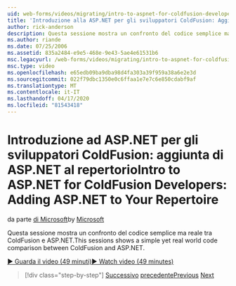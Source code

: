 ```yaml
---
uid: web-forms/videos/migrating/intro-to-aspnet-for-coldfusion-developers-adding-aspnet-to-your-repertoire
title: 'Introduzione alla ASP.NET per gli sviluppatori ColdFusion: Aggiunta di ASP.NET al repertorio Documenti Microsoft'
author: rick-anderson
description: Questa sessione mostra un confronto del codice semplice ma reale tra ColdFusion e ASP.NET.
ms.author: riande
ms.date: 07/25/2006
ms.assetid: 835a2484-e9e5-468e-9e43-5ae4e61531b6
msc.legacyurl: /web-forms/videos/migrating/intro-to-aspnet-for-coldfusion-developers-adding-aspnet-to-your-repertoire
msc.type: video
ms.openlocfilehash: e65edb09ba9dba98d4fa303a39f959a38a6e2e3d
ms.sourcegitcommit: 022f79dbc1350e0c6ffaa1e7e7c6e850cdabf9af
ms.translationtype: MT
ms.contentlocale: it-IT
ms.lasthandoff: 04/17/2020
ms.locfileid: "81543418"
---
```

# <a name="intro-to-aspnet-for-coldfusion-developers-adding-aspnet-to-your-repertoire"></a><span data-ttu-id="709a9-103">Introduzione ad ASP.NET per gli sviluppatori ColdFusion: aggiunta di ASP.NET al repertorio</span><span class="sxs-lookup"><span data-stu-id="709a9-103">Intro to ASP.NET for ColdFusion Developers: Adding ASP.NET to Your Repertoire</span></span>

<span data-ttu-id="709a9-104">da parte [di Microsoft](https://github.com/microsoft)</span><span class="sxs-lookup"><span data-stu-id="709a9-104">by [Microsoft](https://github.com/microsoft)</span></span>

<span data-ttu-id="709a9-105">Questa sessione mostra un confronto del codice semplice ma reale tra ColdFusion e ASP.NET.</span><span class="sxs-lookup"><span data-stu-id="709a9-105">This sessions shows a simple yet real world code comparison between ColdFusion and ASP.NET.</span></span>

[<span data-ttu-id="709a9-106">&#9654; Guarda il video (49 minuti)</span><span class="sxs-lookup"><span data-stu-id="709a9-106">&#9654; Watch video (49 minutes)</span></span>](https://channel9.msdn.com/Blogs/ASP-NET-Site-Videos/intro-to-aspnet-for-coldfusion-developers-adding-aspnet-to-your-repertoire)

> [!div class="step-by-step"]
> <span data-ttu-id="709a9-107">[Successivo](intro-to-aspnet-for-jsp-developers-building-applications.md)
> [precedente](introduction-to-aspnet-for-coldfusion-developers-building-an-aspnet-application.md)</span><span class="sxs-lookup"><span data-stu-id="709a9-107">[Previous](intro-to-aspnet-for-jsp-developers-building-applications.md)
[Next](introduction-to-aspnet-for-coldfusion-developers-building-an-aspnet-application.md)</span></span>
